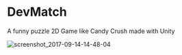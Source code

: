 # DevMatch
A funny puzzle 2D Game like Candy Crush made with Unity

![screenshot_2017-09-14-14-48-04](https://user-images.githubusercontent.com/30373288/31865563-e540a7c6-b770-11e7-866e-6ca565e21d4b.png)
